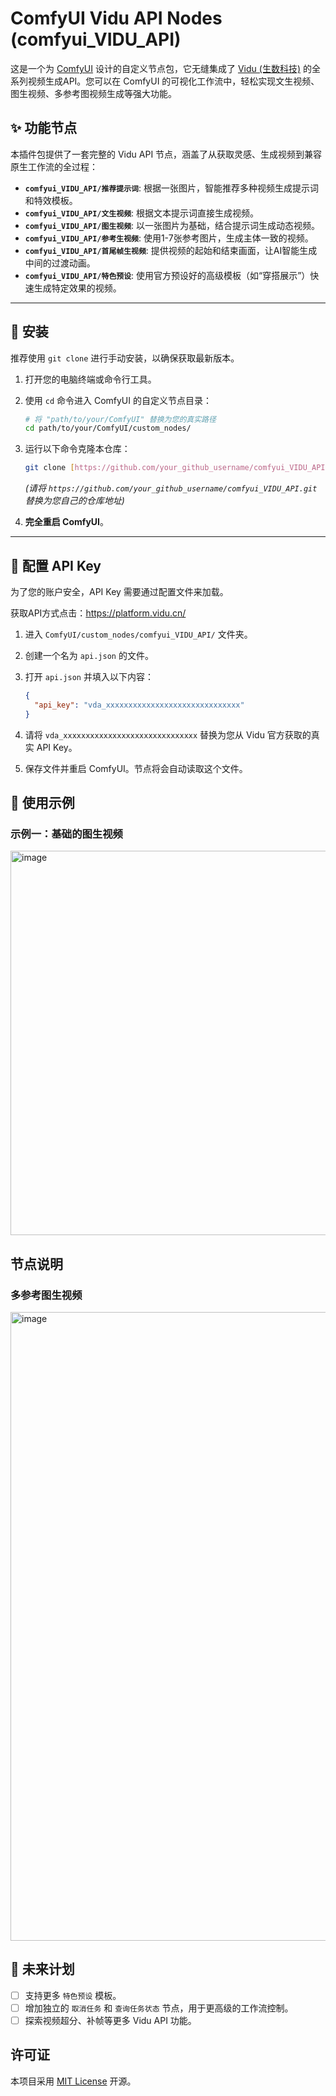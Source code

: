 # ComfyUI Vidu API Nodes (comfyui_VIDU_API)

这是一个为 [ComfyUI](https://github.com/comfyanonymous/ComfyUI) 设计的自定义节点包，它无缝集成了 [Vidu (生数科技)](https://www.vidu.cn/) 的全系列视频生成API。您可以在 ComfyUI 的可视化工作流中，轻松实现文生视频、图生视频、多参考图视频生成等强大功能。

## ✨ 功能节点

本插件包提供了一套完整的 Vidu API 节点，涵盖了从获取灵感、生成视频到兼容原生工作流的全过程：

* **`comfyui_VIDU_API/推荐提示词`**: 根据一张图片，智能推荐多种视频生成提示词和特效模板。
* **`comfyui_VIDU_API/文生视频`**: 根据文本提示词直接生成视频。
* **`comfyui_VIDU_API/图生视频`**: 以一张图片为基础，结合提示词生成动态视频。
* **`comfyui_VIDU_API/参考生视频`**: 使用1-7张参考图片，生成主体一致的视频。
* **`comfyui_VIDU_API/首尾帧生视频`**: 提供视频的起始和结束画面，让AI智能生成中间的过渡动画。
* **`comfyui_VIDU_API/特色预设`**: 使用官方预设好的高级模板（如“穿搭展示”）快速生成特定效果的视频。

---

## 🚀 安装

推荐使用 `git clone` 进行手动安装，以确保获取最新版本。

1.  打开您的电脑终端或命令行工具。
2.  使用 `cd` 命令进入 ComfyUI 的自定义节点目录：
    ```bash
    # 将 "path/to/your/ComfyUI" 替换为您的真实路径
    cd path/to/your/ComfyUI/custom_nodes/
    ```
3.  运行以下命令克隆本仓库：
    ```bash
    git clone [https://github.com/your_github_username/comfyui_VIDU_API.git](https://github.com/your_github_username/comfyui_VIDU_API.git)
    ```
    *(请将 `https://github.com/your_github_username/comfyui_VIDU_API.git` 替换为您自己的仓库地址)*

  
4.  **完全重启 ComfyUI**。

---

## 🔑 配置 API Key

为了您的账户安全，API Key 需要通过配置文件来加载。

获取API方式点击：https://platform.vidu.cn/

1.  进入 `ComfyUI/custom_nodes/comfyui_VIDU_API/` 文件夹。
2.  创建一个名为 `api.json` 的文件。
3.  打开 `api.json` 并填入以下内容：

    ```json
    {
      "api_key": "vda_xxxxxxxxxxxxxxxxxxxxxxxxxxxxxx"
    }
    ```
4.  请将 `vda_xxxxxxxxxxxxxxxxxxxxxxxxxxxxxx` 替换为您从 Vidu 官方获取的真实 API Key。
5.  保存文件并重启 ComfyUI。节点将会自动读取这个文件。


## 📖 使用示例
### 示例一：基础的图生视频
<img width="1665" height="615" alt="image" src="https://github.com/user-attachments/assets/f21270bf-07e8-42f3-9e37-801ecac4a8ff" />


##  节点说明
### 多参考图生视频
<img width="900" height="1006" alt="image" src="https://github.com/user-attachments/assets/160c7268-cb8c-4518-b520-fca749ff45db" />


## 📝 未来计划

* [ ] 支持更多 `特色预设` 模板。
* [ ] 增加独立的 `取消任务` 和 `查询任务状态` 节点，用于更高级的工作流控制。
* [ ] 探索视频超分、补帧等更多 Vidu API 功能。
## 许可证

本项目采用 [MIT License](LICENSE) 开源。
